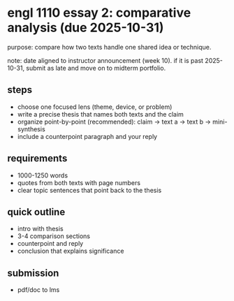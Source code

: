 # engl 1110 essay 2: comparative analysis (due 2025-10-31)

purpose: compare how two texts handle one shared idea or technique.

note: date aligned to instructor announcement (week 10). if it is past 2025-10-31, submit as late and move on to midterm portfolio.

## steps
- choose one focused lens (theme, device, or problem)
- write a precise thesis that names both texts and the claim
- organize point-by-point (recommended): claim -> text a -> text b -> mini-synthesis
- include a counterpoint paragraph and your reply

## requirements
- 1000-1250 words
- quotes from both texts with page numbers
- clear topic sentences that point back to the thesis

## quick outline
- intro with thesis
- 3-4 comparison sections
- counterpoint and reply
- conclusion that explains significance

## submission
- pdf/doc to lms

